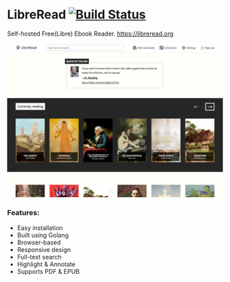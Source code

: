 <!---Copyright 2017 Nirmal Kumar--->

<!---This file is part of LibreRead.--->

<!---LibreRead is free software: you can redistribute it and/or modify
it under the terms of the GNU General Public License as published by
the Free Software Foundation, either version 3 of the License, or
(at your option) any later version.--->

<!---LibreRead is distributed in the hope that it will be useful,
but WITHOUT ANY WARRANTY; without even the implied warranty of
MERCHANTABILITY or FITNESS FOR A PARTICULAR PURPOSE.  See the
GNU General Public License for more details.--->

<!---You should have received a copy of the GNU General Public License
along with LibreRead.  If not, see <http://www.gnu.org/licenses/>.--->

# LibreRead [![Build Status](https://api.travis-ci.org/LibreRead/LibreRead.svg?branch=master)](https://travis-ci.org/LibreRead/LibreRead)
Self-hosted Free(Libre) Ebook Reader. https://libreread.org

![Alt text](/static/img/screenshot.png?raw=true "Home Page")

### Features:
 - Easy installation
 - Built using Golang
 - Browser-based
 - Responsive design
 - Full-text search
 - Highlight & Annotate
 - Supports PDF & EPUB
